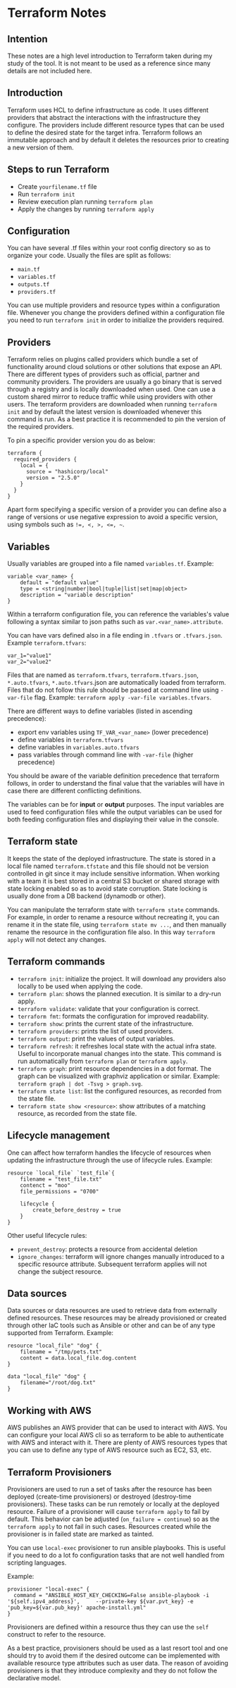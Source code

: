 # Terraform Notes

## Intention
These notes are a high level introduction to Terraform taken during my study of the tool. It is not meant to be used as a reference since many details are not included here.

## Introduction
Terraform uses HCL to define infrastructure as code. It uses different providers that abstract the interactions with the infrastructure they configure. The providers include different resource types that can be used to define the desired state for the target infra. Terraform follows an immutable approach and by default it deletes the resources prior to creating a new version of them.

## Steps to run Terraform
- Create `yourfilename.tf` file
- Run `terraform init`
- Review execution plan running `terraform plan`
- Apply the changes by running `terraform apply`

## Configuration
You can have several .tf files within your root config directory so as to organize your code.
Usually the files are split as follows:
- `main.tf`
- `variables.tf`
- `outputs.tf`
- `providers.tf`

You can use multiple providers and resource types within a configuration file.
Whenever you change the providers defined within a configuration file you need to run `terraform init` in order to initialize the providers required.

## Providers
Terraform relies on plugins called providers which bundle a set of functionality around cloud solutions or other solutions that expose an API. There are different types of providers such as official, partner and community providers. The providers are usually a go binary that is served through a registry and is locally downloaded when used. One can use a custom shared mirror to reduce traffic while using providers with other users. The terraform providers are downloaded when running `terraform init` and by default the latest version is downloaded whenever this command is run. As a best practice it is recommended to pin the version of the required providers.

To pin a specific provider version you do as below:
```
terraform {
  required_providers {
    local = {
      source = "hashicorp/local"
      version = "2.5.0"
    }
  }
}
```

Apart form specifying a specific version of a provider you can define also a range of versions or use negative expression to avoid a specific version, using symbols such as `!=, <, >, <=, ~`.

## Variables
Usually variables are grouped into a file named `variables.tf`. Example:
```
variable <var_name> {
    default = "default value"
    type = <string|number|bool|tuple|list|set|map|object>
    description = "variable description"
}
```

Within a terraform configuration file, you can reference the variables's value following a syntax similar to json paths such as `var.<var_name>.attribute`.

You can have vars defined also in a file ending in `.tfvars` or `.tfvars.json`. Example `terraform.tfvars`:
```
var_1="value1"
var_2="value2"
```

Files that are named as `terraform.tfvars`, `terraform.tfvars.json`, `*.auto.tfvars`, `*.auto.tfvars`.json are automatically loaded from terraform. Files that do not follow this rule should be passed at command line using `-var-file` flag. Example: `terraform apply -var-file variables.tfvars`.

There are different ways to define variables (listed in ascending precedence):
- export env variables using `TF_VAR_<var_name>` (lower precedence)
- define variables in `terraform.tfvars`
- define variables in `variables.auto.tfvars`
- pass variables through command line with `-var-file` (higher precedence)

You should be aware of the variable definition precedence that terraform follows, in order to understand the final value that the variables will have in case there are different conflicting definitions.

The variables can be for **input** or **output** purposes. The input variables are used to feed configuration files while the output variables can be used for both feeding configuration files and displaying their value in the console.

## Terraform state
It keeps the state of the deployed infrastructure. The state is stored in a local file named `terraform.tfstate` and this file should not be version controlled in git since it may include sensitive information. When working with a team it is best stored in a central S3 bucket or shared storage with state locking enabled so as to avoid state corruption. State locking is usually done from a DB backend (dynamodb or other). 

You can manipulate the terraform state with `terraform state` commands. For example, in order to rename a resource without recreating it, you can rename it in the state file, using `terraform state mv ...`, and then manually rename the resource in the configuration file also. In this way `terraform apply` will not detect any changes. 

## Terraform commands
- `terraform init`: initialize the project. It will download any providers also locally to be used when applying the code.
- `terraform plan`: shows the planned execution. It is similar to a dry-run apply.
- `terraform validate`: validate that your configuration is correct.
- `terraform fmt`: formats the configuration for improved readability.
- `terraform show`: prints the current state of the infrastructure.
- `terraform providers`: prints the list of used providers.
- `terraform output`: print the values of output variables.
- `terraform refresh`: it refreshes local state with the actual infra state. Useful to incorporate manual changes into the state. This command is run automatically from `terraform plan` or `terraform apply`.
- `terraform graph`: print resource dependencies in a dot format. The graph can be visualized with graphviz application or similar. Example: `terraform graph | dot -Tsvg > graph.svg`.
- `terraform state list`: list the configured resources, as recorded from the state file. 
- `terraform state show <resource>`: show attributes of a matching resource, as recorded from the state file.

## Lifecycle management
One can affect how terraform handles the lifecycle of resources when updating the infrastructure through the use of lifecycle rules. Example:
```
resource `local_file` `test_file`{
    filename = "test_file.txt"
    contenct = "moo"
    file_permissions = "0700"

    lifecycle {
        create_before_destroy = true
    }
}
```

Other useful lifecycle rules:
- `prevent_destroy`: protects a resource from accidental deletion
- `ignore_changes`: terraform will ignore changes manually introduced to a specific resource attribute. Subsequent terraform applies will not change the subject resource.

## Data sources
Data sources or data resources are used to retrieve data from externally defined resources. These resources may be already provisioned or created through other IaC tools such as Ansible or other and can be of any type supported from Terraform. Example:
```
resource "local_file" "dog" {
    filename = "/tmp/pets.txt"
    content = data.local_file.dog.content
}

data "local_file" "dog" {
    filename="/root/dog.txt"
}
```

## Working with AWS
AWS publishes an AWS provider that can be used to interact with AWS. You can configure your local AWS cli so as terraform to be able to authenticate with AWS and interact with it.
There are plenty of AWS resources types that you can use to define any type of AWS resource such as EC2, S3, etc. 

## Terraform Provisioners
Provisioners are used to run a set of tasks after the resource has been deployed (create-time provisioners) or destroyed (destroy-time provisioners). These tasks can be run remotely or locally at the deployed resource. Failure of a provisioner will cause `terraform apply` to fail by default. This behavior can be adjusted (`on_failure = continue`) so as the `terraform apply` to not fail in such cases. Resources created while the provisioner is in failed state are marked as tainted.  

You can use `local-exec` provisioner to run ansible playbooks. This is useful if you need to do a lot fo configuration tasks that are not well handled from scripting languages. 

Example: 
```
provisioner "local-exec" {
  command = "ANSIBLE_HOST_KEY_CHECKING=False ansible-playbook -i '${self.ipv4_address}',     --private-key ${var.pvt_key} -e 'pub_key=${var.pub_key}' apache-install.yml"
}
```

Provisioners are defined within a resource thus they can use the `self` construct to refer to the resource. 

As a best practice, provisioners should be used as a last resort tool and one should try to avoid them if the desired outcome can be implemented with available resource type attributes such as user data. The reason of avoiding provisioners is that they introduce complexity and they do not follow the declarative model. 


